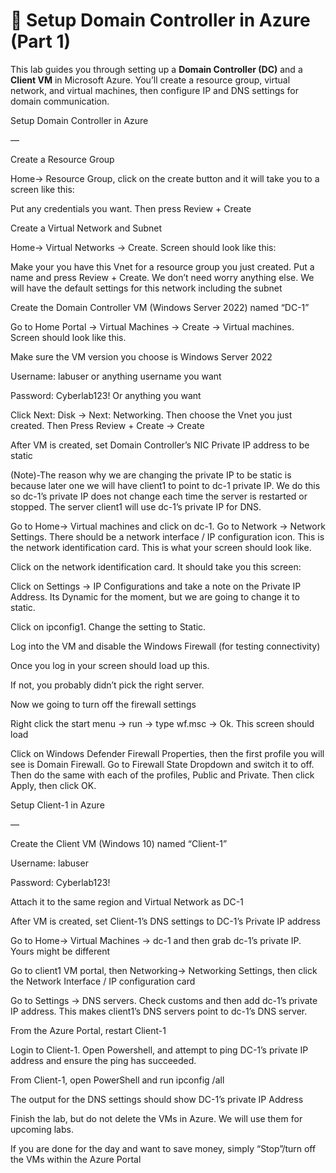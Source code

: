 # 🧩 Setup Domain Controller in Azure (Part 1)

This lab guides you through setting up a **Domain Controller (DC)** and a **Client VM** in Microsoft Azure. You’ll create a resource group, virtual network, and virtual machines, then configure IP and DNS settings for domain communication.

Setup Domain Controller in Azure

—

Create a Resource Group

 Home-> Resource Group, click on the create button and it will take you to a screen like this:

Put any credentials you want. Then press Review + Create



Create a Virtual Network and Subnet

Home-> Virtual Networks -> Create. Screen should look like this:



Make your you have this Vnet for a resource group you just created. Put a name and press Review + Create. We don’t need worry anything else. We will have the default settings for this network including the subnet

Create the Domain Controller VM (Windows Server 2022) named “DC-1”

Go to Home Portal -> Virtual Machines -> Create -> Virtual machines. Screen should look like this.



Make sure the VM version you choose is Windows Server 2022





Username: labuser or anything username you want

Password: Cyberlab123! Or anything you want

Click Next: Disk -> Next: Networking. Then choose the Vnet you just created. Then Press Review + Create -> Create

After VM is created, set Domain Controller’s NIC Private IP address to be static

(Note)-The reason why we are changing the private IP to be static is because later one we will have client1 to point to dc-1 private IP. We do this so dc-1’s private IP does not change each time the server is restarted or stopped. The server client1 will use dc-1’s private IP for DNS. 

Go to Home-> Virtual machines and click on dc-1. Go to Network -> Network Settings. There should be a network  interface / IP configuration icon. This is the network identification card. This is what your screen should look like.

Click on the  network identification card. It should take you this screen:



Click on Settings -> IP Configurations and take a note on the Private IP Address. Its Dynamic for the moment, but we are going to change it to static.

Click on ipconfig1. Change the setting to Static. 





Log into the VM and disable the Windows Firewall (for testing connectivity)

Once you log in your screen should load up this.



If not, you probably didn’t pick the right server. 

Now we going to turn off the firewall settings

Right click the start menu -> run -> type wf.msc -> Ok. This screen should load 



Click on Windows Defender Firewall Properties, then the first profile you will see is Domain Firewall. Go to Firewall State Dropdown and switch it to off. Then do the same with each of the profiles, Public and Private. Then click Apply, then click OK.







Setup Client-1 in Azure

—

Create the Client VM (Windows 10) named “Client-1”

Username: labuser

Password: Cyberlab123!

Attach it to the same region and Virtual Network as DC-1

After VM is created, set Client-1’s DNS settings to DC-1’s Private IP address

Go to Home-> Virtual Machines -> dc-1 and then grab dc-1’s private IP. Yours might be different



Go to client1 VM portal, then Networking-> Networking Settings, then click the Network Interface / IP configuration card



Go to Settings -> DNS servers. Check customs and then add dc-1’s private IP address. This makes client1’s DNS servers point to dc-1’s DNS server. 



From the Azure Portal, restart Client-1

Login to Client-1. Open Powershell, and attempt to ping DC-1’s private IP address and ensure the ping has succeeded.



From Client-1, open PowerShell and run ipconfig /all

The output for the DNS settings should show DC-1’s private IP Address



Finish the lab, but do not delete the VMs in Azure. We will use them for upcoming labs.

If you are done for the day and want to save money, simply “Stop”/turn off the VMs within the Azure Portal
